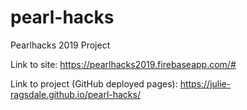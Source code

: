 # pearl-hacks
Pearlhacks 2019 Project

Link to site: https://pearlhacks2019.firebaseapp.com/#

Link to project (GitHub deployed pages): https://julie-ragsdale.github.io/pearl-hacks/

